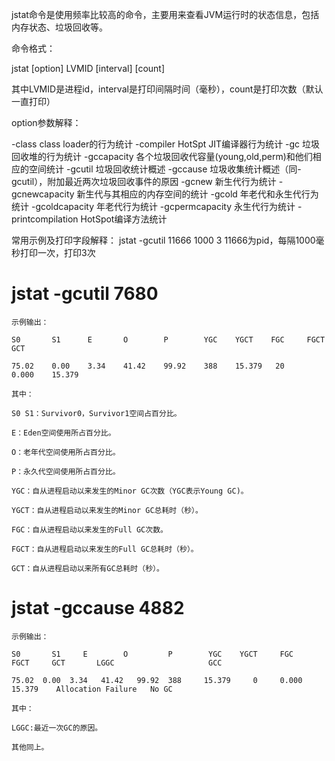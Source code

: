 jstat命令是使用频率比较高的命令，主要用来查看JVM运行时的状态信息，包括内存状态、垃圾回收等。

命令格式：

jstat [option] LVMID [interval] [count]

其中LVMID是进程id，interval是打印间隔时间（毫秒），count是打印次数（默认一直打印）

option参数解释：

-class class loader的行为统计
-compiler HotSpt JIT编译器行为统计
-gc 垃圾回收堆的行为统计
-gccapacity 各个垃圾回收代容量(young,old,perm)和他们相应的空间统计
-gcutil 垃圾回收统计概述
-gccause 垃圾收集统计概述（同-gcutil），附加最近两次垃圾回收事件的原因
-gcnew 新生代行为统计
-gcnewcapacity 新生代与其相应的内存空间的统计
-gcold 年老代和永生代行为统计
-gcoldcapacity 年老代行为统计
-gcpermcapacity 永生代行为统计
-printcompilation HotSpot编译方法统计

常用示例及打印字段解释：
jstat -gcutil 11666 1000 3
11666为pid，每隔1000毫秒打印一次，打印3次



# jstat -gcutil 7680

    示例输出：

    S0       S1      E       O        P        YGC    YGCT    FGC     FGCT     GCT

    75.02    0.00    3.34    41.42    99.92    388    15.379   20     0.000    15.379

    其中：

    S0 S1：Survivor0，Survivor1空间占百分比。  

    E：Eden空间使用所占百分比。

    O：老年代空间使用所占百分比。

    P：永久代空间使用所占百分比。

    YGC：自从进程启动以来发生的Minor GC次数（YGC表示Young GC)。

    YGCT：自从进程启动以来发生的Minor GC总耗时（秒）。

    FGC：自从进程启动以来发生的Full GC次数。

    FGCT：自从进程启动以来发生的Full GC总耗时（秒）。

    GCT：自从进程启动以来所有GC总耗时（秒）。
    
    
# jstat -gccause 4882

    示例输出：

    S0       S1     E        O         P        YGC    YGCT     FGC     FGCT     GCT       LGGC                     GCC

    75.02  0.00  3.34   41.42   99.92  388     15.379     0     0.000      15.379    Allocation Failure   No GC

    其中：

    LGGC:最近一次GC的原因。

    其他同上。    